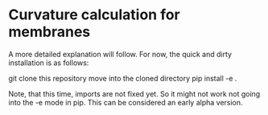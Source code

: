 # Curvature calculation for membranes

A more detailed explanation will follow. For now, the quick and dirty installation is as follows:

git clone this repository
move into the cloned directory
pip install -e .

Note, that this time, imports are not fixed yet. So it might not work not going into the -e mode in pip. This can be considered an early alpha version.
